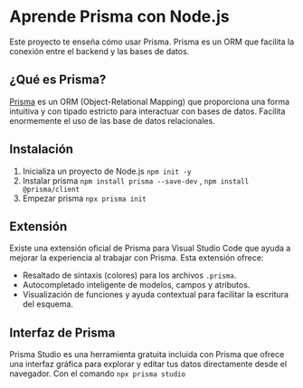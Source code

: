 # Aprende Prisma con Node.js

Este proyecto te enseña cómo usar Prisma. Prisma es un ORM que facilita la conexión entre el backend y las bases de datos.

## ¿Qué es Prisma?

[Prisma](https://www.prisma.io/) es un ORM (Object-Relational Mapping) que proporciona una forma intuitiva y con tipado estricto para interactuar con bases de datos. Facilita enormemente el uso de las base de datos relacionales.

## Instalación

1. Inicializa un proyecto de Node.js `npm init -y`
2. Instalar prisma `npm install prisma --save-dev` , `npm install @prisma/client`
3. Empezar prisma `npx prisma init`

## Extensión

Existe una extensión oficial de Prisma para Visual Studio Code que ayuda a mejorar la experiencia al trabajar con Prisma.
Esta extensión ofrece:

- Resaltado de sintaxis (colores) para los archivos `.prisma`.
- Autocompletado inteligente de modelos, campos y atributos.
- Visualización de funciones y ayuda contextual para facilitar la escritura del esquema.
  
## Interfaz de Prisma

Prisma Studio es una herramienta gratuita incluida con Prisma que ofrece una interfaz gráfica para explorar y editar tus datos directamente desde el navegador. Con el comando `npx prisma studio`
